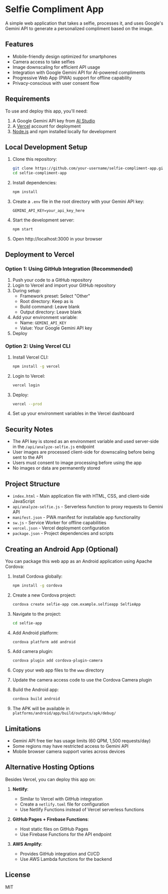 # Selfie Compliment App

A simple web application that takes a selfie, processes it, and uses Google's Gemini API to generate a personalized compliment based on the image.

## Features

- Mobile-friendly design optimized for smartphones
- Camera access to take selfies
- Image downscaling for efficient API usage
- Integration with Google Gemini API for AI-powered compliments
- Progressive Web App (PWA) support for offline capability
- Privacy-conscious with user consent flow

## Requirements

To use and deploy this app, you'll need:

1. A Google Gemini API key from [AI Studio](https://aistudio.google.com/app/apikey)
2. A [Vercel](https://vercel.com/) account for deployment
3. [Node.js](https://nodejs.org/) and npm installed locally for development

## Local Development Setup

1. Clone this repository:
   ```bash
   git clone https://github.com/your-username/selfie-compliment-app.git
   cd selfie-compliment-app
   ```

2. Install dependencies:
   ```bash
   npm install
   ```

3. Create a `.env` file in the root directory with your Gemini API key:
   ```
   GEMINI_API_KEY=your_api_key_here
   ```

4. Start the development server:
   ```bash
   npm start
   ```

5. Open http://localhost:3000 in your browser

## Deployment to Vercel

### Option 1: Using GitHub Integration (Recommended)

1. Push your code to a GitHub repository
2. Login to Vercel and import your GitHub repository
3. During setup:
   - Framework preset: Select "Other"
   - Root directory: Keep as is
   - Build command: Leave blank
   - Output directory: Leave blank
4. Add your environment variable:
   - Name: `GEMINI_API_KEY`
   - Value: Your Google Gemini API key
5. Deploy

### Option 2: Using Vercel CLI

1. Install Vercel CLI:
   ```bash
   npm install -g vercel
   ```

2. Login to Vercel:
   ```bash
   vercel login
   ```

3. Deploy:
   ```bash
   vercel --prod
   ```

4. Set up your environment variables in the Vercel dashboard

## Security Notes

- The API key is stored as an environment variable and used server-side in the `/api/analyze-selfie.js` endpoint
- User images are processed client-side for downscaling before being sent to the API
- Users must consent to image processing before using the app
- No images or data are permanently stored

## Project Structure

- `index.html` - Main application file with HTML, CSS, and client-side JavaScript
- `api/analyze-selfie.js` - Serverless function to proxy requests to Gemini API
- `manifest.json` - PWA manifest for installable app functionality
- `sw.js` - Service Worker for offline capabilities
- `vercel.json` - Vercel deployment configuration
- `package.json` - Project dependencies and scripts

## Creating an Android App (Optional)

You can package this web app as an Android application using Apache Cordova:

1. Install Cordova globally:
   ```bash
   npm install -g cordova
   ```

2. Create a new Cordova project:
   ```bash
   cordova create selfie-app com.example.selfieapp SelfieApp
   ```

3. Navigate to the project:
   ```bash
   cd selfie-app
   ```

4. Add Android platform:
   ```bash
   cordova platform add android
   ```

5. Add camera plugin:
   ```bash
   cordova plugin add cordova-plugin-camera
   ```

6. Copy your web app files to the `www` directory
7. Update the camera access code to use the Cordova Camera plugin
8. Build the Android app:
   ```bash
   cordova build android
   ```

9. The APK will be available in `platforms/android/app/build/outputs/apk/debug/`

## Limitations

- Gemini API free tier has usage limits (60 QPM, 1,500 requests/day)
- Some regions may have restricted access to Gemini API
- Mobile browser camera support varies across devices

## Alternative Hosting Options

Besides Vercel, you can deploy this app on:

1. **Netlify**:
   - Similar to Vercel with GitHub integration
   - Create a `netlify.toml` file for configuration
   - Use Netlify Functions instead of Vercel serverless functions

2. **GitHub Pages + Firebase Functions**:
   - Host static files on GitHub Pages
   - Use Firebase Functions for the API endpoint

3. **AWS Amplify**:
   - Provides GitHub integration and CI/CD
   - Use AWS Lambda functions for the backend

## License

MIT
